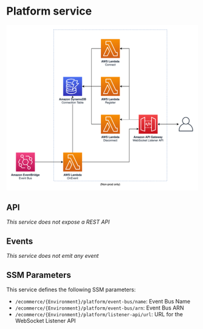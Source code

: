 Platform service
================

![Platform architecture diagram](images/platform.png)

## API

_This service does not expose a REST API_

## Events

_This service does not emit any event_

## SSM Parameters

This service defines the following SSM parameters:

* `/ecommerce/{Environment}/platform/event-bus/name`: Event Bus Name
* `/ecommerce/{Environment}/platform/event-bus/arn`: Event Bus ARN
* `/ecommerce/{Environment}/platform/listener-api/url`: URL for the WebSocket Listener API
